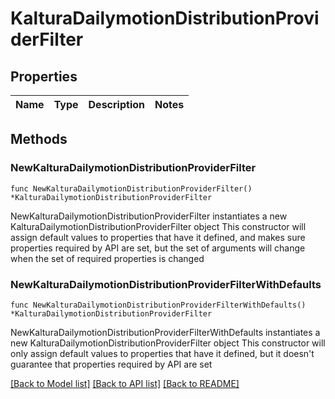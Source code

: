 # KalturaDailymotionDistributionProviderFilter

## Properties

Name | Type | Description | Notes
------------ | ------------- | ------------- | -------------

## Methods

### NewKalturaDailymotionDistributionProviderFilter

`func NewKalturaDailymotionDistributionProviderFilter() *KalturaDailymotionDistributionProviderFilter`

NewKalturaDailymotionDistributionProviderFilter instantiates a new KalturaDailymotionDistributionProviderFilter object
This constructor will assign default values to properties that have it defined,
and makes sure properties required by API are set, but the set of arguments
will change when the set of required properties is changed

### NewKalturaDailymotionDistributionProviderFilterWithDefaults

`func NewKalturaDailymotionDistributionProviderFilterWithDefaults() *KalturaDailymotionDistributionProviderFilter`

NewKalturaDailymotionDistributionProviderFilterWithDefaults instantiates a new KalturaDailymotionDistributionProviderFilter object
This constructor will only assign default values to properties that have it defined,
but it doesn't guarantee that properties required by API are set


[[Back to Model list]](../README.md#documentation-for-models) [[Back to API list]](../README.md#documentation-for-api-endpoints) [[Back to README]](../README.md)


